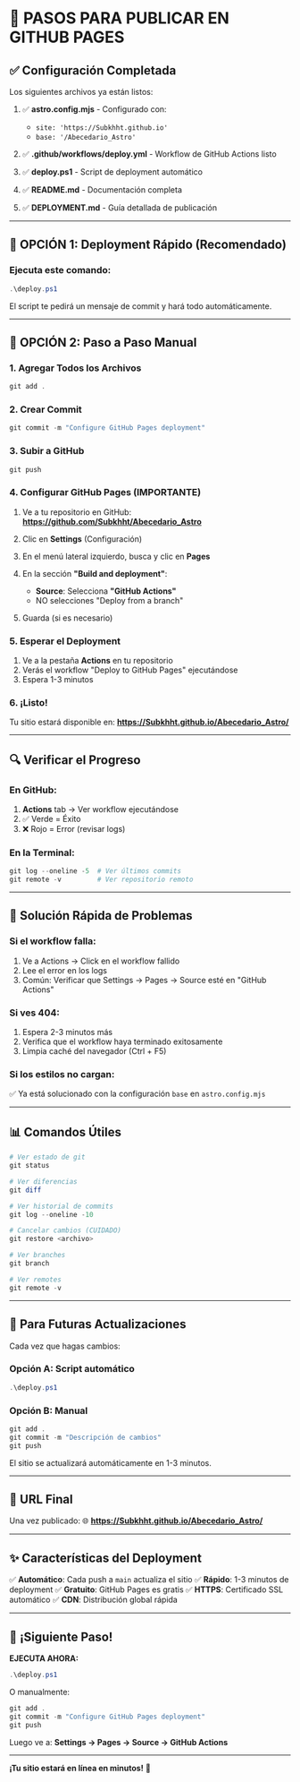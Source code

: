 # 🚀 PASOS PARA PUBLICAR EN GITHUB PAGES

## ✅ Configuración Completada

Los siguientes archivos ya están listos:

1. ✅ **astro.config.mjs** - Configurado con:
   - `site: 'https://Subkhht.github.io'`
   - `base: '/Abecedario_Astro'`

2. ✅ **.github/workflows/deploy.yml** - Workflow de GitHub Actions listo

3. ✅ **deploy.ps1** - Script de deployment automático

4. ✅ **README.md** - Documentación completa

5. ✅ **DEPLOYMENT.md** - Guía detallada de publicación

---

## 🎯 OPCIÓN 1: Deployment Rápido (Recomendado)

### Ejecuta este comando:

```powershell
.\deploy.ps1
```

El script te pedirá un mensaje de commit y hará todo automáticamente.

---

## 🎯 OPCIÓN 2: Paso a Paso Manual

### 1. Agregar Todos los Archivos
```powershell
git add .
```

### 2. Crear Commit
```powershell
git commit -m "Configure GitHub Pages deployment"
```

### 3. Subir a GitHub
```powershell
git push
```

### 4. Configurar GitHub Pages (IMPORTANTE)

1. Ve a tu repositorio en GitHub:
   **https://github.com/Subkhht/Abecedario_Astro**

2. Clic en **Settings** (Configuración)

3. En el menú lateral izquierdo, busca y clic en **Pages**

4. En la sección **"Build and deployment"**:
   - **Source**: Selecciona **"GitHub Actions"**
   - NO selecciones "Deploy from a branch"

5. Guarda (si es necesario)

### 5. Esperar el Deployment

1. Ve a la pestaña **Actions** en tu repositorio
2. Verás el workflow "Deploy to GitHub Pages" ejecutándose
3. Espera 1-3 minutos

### 6. ¡Listo!

Tu sitio estará disponible en:
**https://Subkhht.github.io/Abecedario_Astro/**

---

## 🔍 Verificar el Progreso

### En GitHub:
1. **Actions** tab → Ver workflow ejecutándose
2. ✅ Verde = Éxito
3. ❌ Rojo = Error (revisar logs)

### En la Terminal:
```powershell
git log --oneline -5  # Ver últimos commits
git remote -v         # Ver repositorio remoto
```

---

## 🐛 Solución Rápida de Problemas

### Si el workflow falla:
1. Ve a Actions → Click en el workflow fallido
2. Lee el error en los logs
3. Común: Verificar que Settings → Pages → Source esté en "GitHub Actions"

### Si ves 404:
1. Espera 2-3 minutos más
2. Verifica que el workflow haya terminado exitosamente
3. Limpia caché del navegador (Ctrl + F5)

### Si los estilos no cargan:
✅ Ya está solucionado con la configuración `base` en `astro.config.mjs`

---

## 📊 Comandos Útiles

```powershell
# Ver estado de git
git status

# Ver diferencias
git diff

# Ver historial de commits
git log --oneline -10

# Cancelar cambios (CUIDADO)
git restore <archivo>

# Ver branches
git branch

# Ver remotes
git remote -v
```

---

## 🔄 Para Futuras Actualizaciones

Cada vez que hagas cambios:

### Opción A: Script automático
```powershell
.\deploy.ps1
```

### Opción B: Manual
```powershell
git add .
git commit -m "Descripción de cambios"
git push
```

El sitio se actualizará automáticamente en 1-3 minutos.

---

## 📱 URL Final

Una vez publicado:
🌐 **https://Subkhht.github.io/Abecedario_Astro/**

---

## ✨ Características del Deployment

✅ **Automático**: Cada push a `main` actualiza el sitio
✅ **Rápido**: 1-3 minutos de deployment
✅ **Gratuito**: GitHub Pages es gratis
✅ **HTTPS**: Certificado SSL automático
✅ **CDN**: Distribución global rápida

---

## 🎉 ¡Siguiente Paso!

**EJECUTA AHORA:**

```powershell
.\deploy.ps1
```

O manualmente:

```powershell
git add .
git commit -m "Configure GitHub Pages deployment"
git push
```

Luego ve a: **Settings → Pages → Source → GitHub Actions**

---

**¡Tu sitio estará en línea en minutos!** 🚀
